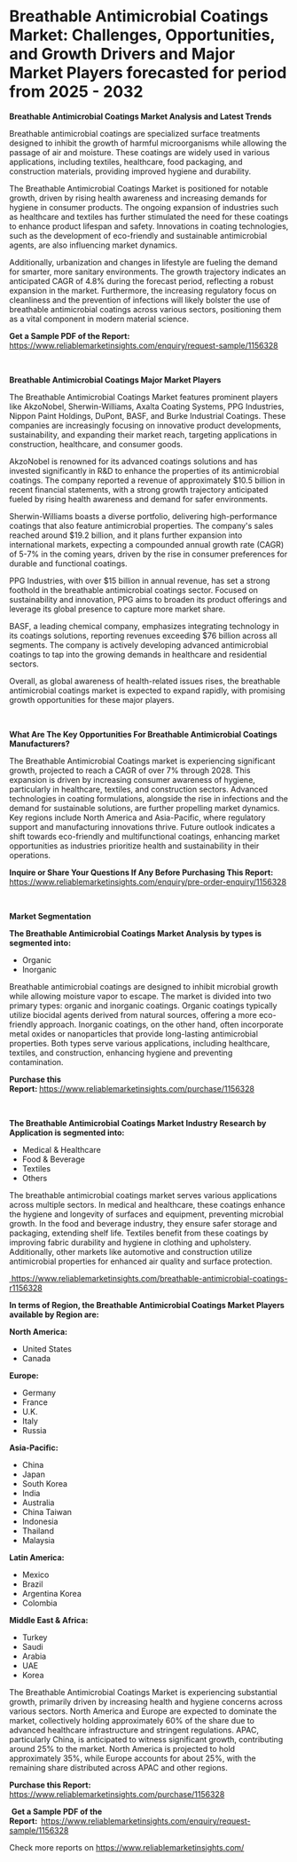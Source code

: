 <p><h1>Breathable Antimicrobial Coatings Market: Challenges, Opportunities, and Growth Drivers and Major Market Players forecasted for period from 2025 - 2032</h1></p><p><strong>Breathable Antimicrobial Coatings Market Analysis and Latest Trends</strong></p>
<p><p>Breathable antimicrobial coatings are specialized surface treatments designed to inhibit the growth of harmful microorganisms while allowing the passage of air and moisture. These coatings are widely used in various applications, including textiles, healthcare, food packaging, and construction materials, providing improved hygiene and durability.</p><p>The Breathable Antimicrobial Coatings Market is positioned for notable growth, driven by rising health awareness and increasing demands for hygiene in consumer products. The ongoing expansion of industries such as healthcare and textiles has further stimulated the need for these coatings to enhance product lifespan and safety. Innovations in coating technologies, such as the development of eco-friendly and sustainable antimicrobial agents, are also influencing market dynamics.</p><p>Additionally, urbanization and changes in lifestyle are fueling the demand for smarter, more sanitary environments. The growth trajectory indicates an anticipated CAGR of 4.8% during the forecast period, reflecting a robust expansion in the market. Furthermore, the increasing regulatory focus on cleanliness and the prevention of infections will likely bolster the use of breathable antimicrobial coatings across various sectors, positioning them as a vital component in modern material science.</p></p>
<p><strong>Get a Sample PDF of the Report:&nbsp;</strong> <a href="https://www.reliablemarketinsights.com/enquiry/request-sample/1156328?utm_campaign=3361&utm_medium=2&utm_source=Github&utm_content=ia&utm_term=02042025&utm_id=breathable-antimicrobial-coatings">https://www.reliablemarketinsights.com/enquiry/request-sample/1156328</a></p>
<p>&nbsp;</p>
<p><strong>Breathable Antimicrobial Coatings Major Market Players</strong></p>
<p><p>The Breathable Antimicrobial Coatings Market features prominent players like AkzoNobel, Sherwin-Williams, Axalta Coating Systems, PPG Industries, Nippon Paint Holdings, DuPont, BASF, and Burke Industrial Coatings. These companies are increasingly focusing on innovative product developments, sustainability, and expanding their market reach, targeting applications in construction, healthcare, and consumer goods.</p><p>AkzoNobel is renowned for its advanced coatings solutions and has invested significantly in R&D to enhance the properties of its antimicrobial coatings. The company reported a revenue of approximately $10.5 billion in recent financial statements, with a strong growth trajectory anticipated fueled by rising health awareness and demand for safer environments.</p><p>Sherwin-Williams boasts a diverse portfolio, delivering high-performance coatings that also feature antimicrobial properties. The company's sales reached around $19.2 billion, and it plans further expansion into international markets, expecting a compounded annual growth rate (CAGR) of 5-7% in the coming years, driven by the rise in consumer preferences for durable and functional coatings.</p><p>PPG Industries, with over $15 billion in annual revenue, has set a strong foothold in the breathable antimicrobial coatings sector. Focused on sustainability and innovation, PPG aims to broaden its product offerings and leverage its global presence to capture more market share.</p><p>BASF, a leading chemical company, emphasizes integrating technology in its coatings solutions, reporting revenues exceeding $76 billion across all segments. The company is actively developing advanced antimicrobial coatings to tap into the growing demands in healthcare and residential sectors.</p><p>Overall, as global awareness of health-related issues rises, the breathable antimicrobial coatings market is expected to expand rapidly, with promising growth opportunities for these major players.</p></p>
<p>&nbsp;</p>
<p><strong>What Are The Key Opportunities For Breathable Antimicrobial Coatings Manufacturers?</strong></p>
<p><p>The Breathable Antimicrobial Coatings market is experiencing significant growth, projected to reach a CAGR of over 7% through 2028. This expansion is driven by increasing consumer awareness of hygiene, particularly in healthcare, textiles, and construction sectors. Advanced technologies in coating formulations, alongside the rise in infections and the demand for sustainable solutions, are further propelling market dynamics. Key regions include North America and Asia-Pacific, where regulatory support and manufacturing innovations thrive. Future outlook indicates a shift towards eco-friendly and multifunctional coatings, enhancing market opportunities as industries prioritize health and sustainability in their operations.</p></p>
<p><strong>Inquire or Share Your Questions If Any Before Purchasing This Report:</strong> <a href="https://www.reliablemarketinsights.com/enquiry/pre-order-enquiry/1156328?utm_campaign=3361&utm_medium=2&utm_source=Github&utm_content=ia&utm_term=02042025&utm_id=breathable-antimicrobial-coatings">https://www.reliablemarketinsights.com/enquiry/pre-order-enquiry/1156328</a></p>
<p>&nbsp;</p>
<p><strong>Market Segmentation</strong></p>
<p><strong>The Breathable Antimicrobial Coatings Market Analysis by types is segmented into:</strong></p>
<p><ul><li>Organic</li><li>Inorganic</li></ul></p>
<p><p>Breathable antimicrobial coatings are designed to inhibit microbial growth while allowing moisture vapor to escape. The market is divided into two primary types: organic and inorganic coatings. Organic coatings typically utilize biocidal agents derived from natural sources, offering a more eco-friendly approach. Inorganic coatings, on the other hand, often incorporate metal oxides or nanoparticles that provide long-lasting antimicrobial properties. Both types serve various applications, including healthcare, textiles, and construction, enhancing hygiene and preventing contamination.</p></p>
<p><strong>Purchase this Report:&nbsp;</strong><a href="https://www.reliablemarketinsights.com/purchase/1156328?utm_campaign=3361&utm_medium=2&utm_source=Github&utm_content=ia&utm_term=02042025&utm_id=breathable-antimicrobial-coatings">https://www.reliablemarketinsights.com/purchase/1156328</a></p>
<p>&nbsp;</p>
<p><strong>The Breathable Antimicrobial Coatings Market Industry Research by Application is segmented into:</strong></p>
<p><ul><li>Medical & Healthcare</li><li>Food & Beverage</li><li>Textiles</li><li>Others</li></ul></p>
<p><p>The breathable antimicrobial coatings market serves various applications across multiple sectors. In medical and healthcare, these coatings enhance the hygiene and longevity of surfaces and equipment, preventing microbial growth. In the food and beverage industry, they ensure safer storage and packaging, extending shelf life. Textiles benefit from these coatings by improving fabric durability and hygiene in clothing and upholstery. Additionally, other markets like automotive and construction utilize antimicrobial properties for enhanced air quality and surface protection.</p></p>
<p><a href="https://www.reliablemarketinsights.com/breathable-antimicrobial-coatings-r1156328?utm_campaign=3361&utm_medium=2&utm_source=Github&utm_content=ia&utm_term=02042025&utm_id=breathable-antimicrobial-coatings">&nbsp;https://www.reliablemarketinsights.com/breathable-antimicrobial-coatings-r1156328</a></p>
<p><strong>In terms of Region, the Breathable Antimicrobial Coatings Market Players available by Region are:</strong></p>
<p>
    <p> <strong> North America: </strong>
        <ul>
            <li>United States</li>
            <li>Canada</li>
        </ul>
        </p> 
    <p> <strong> Europe: </strong>
        <ul>
            <li>Germany</li>
            <li>France</li>
            <li>U.K.</li>
            <li>Italy</li>
            <li>Russia</li>
        </ul>
        </p> 
    <p> <strong> Asia-Pacific: </strong>
        <ul>
            <li>China</li>
            <li>Japan</li>
            <li>South Korea</li>
            <li>India</li>
            <li>Australia</li>
            <li>China Taiwan</li>
            <li>Indonesia</li>
            <li>Thailand</li>
            <li>Malaysia</li>
        </ul>
        </p> 
    <p> <strong> Latin America: </strong>
        <ul>
            <li>Mexico</li>
            <li>Brazil</li>
            <li>Argentina Korea</li>
            <li>Colombia</li>
        </ul>
        </p> 
    <p> <strong> Middle East & Africa: </strong>
        <ul>
            <li>Turkey</li>
            <li>Saudi</li>
            <li>Arabia</li>
            <li>UAE</li>
            <li>Korea</li>
        </ul>
    </p>
    </p>
<p><p>The Breathable Antimicrobial Coatings Market is experiencing substantial growth, primarily driven by increasing health and hygiene concerns across various sectors. North America and Europe are expected to dominate the market, collectively holding approximately 60% of the share due to advanced healthcare infrastructure and stringent regulations. APAC, particularly China, is anticipated to witness significant growth, contributing around 25% to the market. North America is projected to hold approximately 35%, while Europe accounts for about 25%, with the remaining share distributed across APAC and other regions.</p></p>
<p><strong>Purchase this Report: </strong><a href="https://www.reliablemarketinsights.com/purchase/1156328?utm_campaign=3361&utm_medium=2&utm_source=Github&utm_content=ia&utm_term=02042025&utm_id=breathable-antimicrobial-coatings">https://www.reliablemarketinsights.com/purchase/1156328</a></p>
<p>&nbsp;<strong>Get a Sample PDF of the Report:&nbsp;&nbsp;</strong><a href="https://www.reliablemarketinsights.com/enquiry/request-sample/1156328?utm_campaign=3361&utm_medium=2&utm_source=Github&utm_content=ia&utm_term=02042025&utm_id=breathable-antimicrobial-coatings">https://www.reliablemarketinsights.com/enquiry/request-sample/1156328</a></p>
<p><strong></strong></p>
<p>Check more reports on <a href="https://www.reliablemarketinsights.com/?utm_campaign=3361&utm_medium=2&utm_source=Github&utm_content=ia&utm_term=02042025&utm_id=breathable-antimicrobial-coatings">https://www.reliablemarketinsights.com/</a></p>